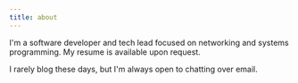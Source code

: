 ```yaml
---
title: about
---
```


I'm a software developer and tech lead focused on networking and systems
programming. My resume is available upon request.

I rarely blog these days, but I'm always open to chatting over email.
